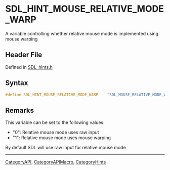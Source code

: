 # SDL_HINT_MOUSE_RELATIVE_MODE_WARP

A variable controlling whether relative mouse mode is implemented using mouse warping

## Header File

Defined in [SDL_hints.h](https://github.com/libsdl-org/SDL/blob/SDL2/include/SDL_hints.h)

## Syntax

```c
#define SDL_HINT_MOUSE_RELATIVE_MODE_WARP    "SDL_MOUSE_RELATIVE_MODE_WARP"
```

## Remarks

This variable can be set to the following values:

- "0": Relative mouse mode uses raw input
- "1": Relative mouse mode uses mouse warping

By default SDL will use raw input for relative mouse mode





----
[CategoryAPI](CategoryAPI), [CategoryAPIMacro](CategoryAPIMacro), [CategoryHints](CategoryHints)


